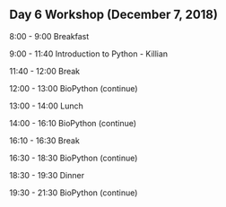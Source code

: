 ## Day 6 Workshop (December 7, 2018)

8:00 - 9:00 Breakfast

9:00 - 11:40 Introduction to Python - Killian

11:40 - 12:00 Break

12:00 - 13:00 BioPython (continue)

13:00 - 14:00 Lunch

14:00 - 16:10 BioPython (continue)

16:10 - 16:30 Break

16:30 - 18:30 BioPython (continue)

18:30 - 19:30 Dinner

19:30 - 21:30 BioPython (continue)

